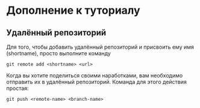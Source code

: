 # Дополнение к туториалу
## Удалённый репозиторий
Для того, чтобы добавить удалённый репозиторий и присвоить ему имя (shortname), просто выполните команду
```
git remote add <shortname> <url>
```
Когда вы хотите поделиться своими наработками, вам необходимо отправить их в удалённый репозиторий. Команда для этого действия простая:
```
git push <remote-name> <branch-name>
```